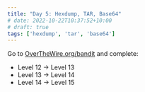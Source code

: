 ```yaml
---
title: "Day 5: Hexdump, TAR, Base64"
# date: 2022-10-22T10:37:52+10:00
# draft: true
tags: ['hexdump', 'tar', 'base64']
---
```

Go to [OverTheWire.org/bandit](https://overthewire.org/wargames/bandit/) and complete:
- Level 12 → Level 13
- Level 13 → Level 14
- Level 14 → Level 15